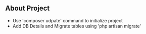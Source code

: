 ## About Project
 - Use 'composer udpate' command to initialize project
 - Add DB Details and Migrate tables using 'php artisan migrate'

